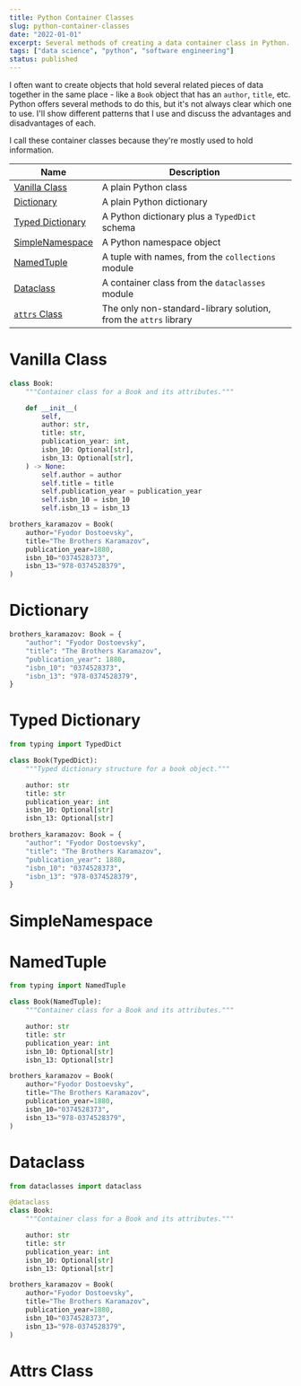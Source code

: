 ```yaml
---
title: Python Container Classes
slug: python-container-classes
date: "2022-01-01"
excerpt: Several methods of creating a data container class in Python.
tags: ["data science", "python", "software engineering"]
status: published
---
```


I often want to create objects that hold several related pieces of data together in the same place - like a `Book` object that has an `author`, `title`, etc. Python offers several methods to do this, but it's not always clear which one to use. I'll show different patterns that I use and discuss the advantages and disadvantages of each.

I call these container classes because they're mostly used to hold information.

| Name                                             | Description                                                      |
| ------------------------------------------------ | ---------------------------------------------------------------- |
| <a href="#vanilla-class">Vanilla Class</a>       | A plain Python class                                             |
| <a href="#dictionary">Dictionary</a>             | A plain Python dictionary                                        |
| <a href="#typed-dictionary">Typed Dictionary</a> | A Python dictionary plus a `TypedDict` schema                    |
| <a href="#simplenamespace">SimpleNamespace</a>   | A Python namespace object                                        |
| <a href="#namedtuple">NamedTuple</a>             | A tuple with names, from the `collections` module                |
| <a href="#dataclass">Dataclass</a>               | A container class from the `dataclasses` module                  |
| <a href="#attrs-class">`attrs` Class</a>         | The only non-standard-library solution, from the `attrs` library |

<h1 id="vanilla-class">Vanilla Class</h1>

```python
class Book:
    """Container class for a Book and its attributes."""

    def __init__(
        self,
        author: str,
        title: str,
        publication_year: int,
        isbn_10: Optional[str],
        isbn_13: Optional[str],
    ) -> None:
        self.author = author
        self.title = title
        self.publication_year = publication_year
        self.isbn_10 = isbn_10
        self.isbn_13 = isbn_13

brothers_karamazov = Book(
    author="Fyodor Dostoevsky",
    title="The Brothers Karamazov",
    publication_year=1880,
    isbn_10="0374528373",
    isbn_13="978-0374528379",
)

```

<h1 id="dictionary">Dictionary</h1>

```python
brothers_karamazov: Book = {
    "author": "Fyodor Dostoevsky",
    "title": "The Brothers Karamazov",
    "publication_year": 1880,
    "isbn_10": "0374528373",
    "isbn_13": "978-0374528379",
}
```

<h1 id="typed-dictionary">Typed Dictionary</h1>

```python
from typing import TypedDict

class Book(TypedDict):
    """Typed dictionary structure for a book object."""

    author: str
    title: str
    publication_year: int
    isbn_10: Optional[str]
    isbn_13: Optional[str]

brothers_karamazov: Book = {
    "author": "Fyodor Dostoevsky",
    "title": "The Brothers Karamazov",
    "publication_year": 1880,
    "isbn_10": "0374528373",
    "isbn_13": "978-0374528379",
}
```

<h1 id="simplenamespace">SimpleNamespace</h1>

<h1 id="namedtuple">NamedTuple</h1>

```python
from typing import NamedTuple

class Book(NamedTuple):
    """Container class for a Book and its attributes."""

    author: str
    title: str
    publication_year: int
    isbn_10: Optional[str]
    isbn_13: Optional[str]

brothers_karamazov = Book(
    author="Fyodor Dostoevsky",
    title="The Brothers Karamazov",
    publication_year=1880,
    isbn_10="0374528373",
    isbn_13="978-0374528379",
)
```

<h1 id="dataclass">Dataclass</h1>

```python
from dataclasses import dataclass

@dataclass
class Book:
    """Container class for a Book and its attributes."""

    author: str
    title: str
    publication_year: int
    isbn_10: Optional[str]
    isbn_13: Optional[str]

brothers_karamazov = Book(
    author="Fyodor Dostoevsky",
    title="The Brothers Karamazov",
    publication_year=1880,
    isbn_10="0374528373",
    isbn_13="978-0374528379",
)
```

<h1 id="attrs-class">Attrs Class</h1>
